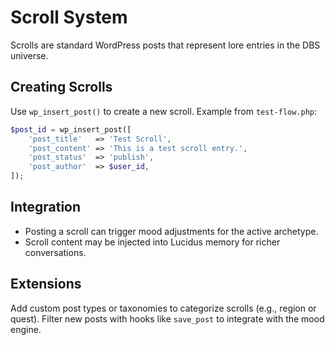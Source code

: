# Scroll System

Scrolls are standard WordPress posts that represent lore entries in the DBS universe.

## Creating Scrolls
Use `wp_insert_post()` to create a new scroll. Example from `test-flow.php`:

```php
$post_id = wp_insert_post([
    'post_title'   => 'Test Scroll',
    'post_content' => 'This is a test scroll entry.',
    'post_status'  => 'publish',
    'post_author'  => $user_id,
]);
```

## Integration
- Posting a scroll can trigger mood adjustments for the active archetype.
- Scroll content may be injected into Lucidus memory for richer conversations.

## Extensions
Add custom post types or taxonomies to categorize scrolls (e.g., region or quest). Filter new posts with hooks like `save_post` to integrate with the mood engine.
